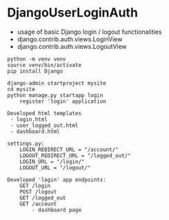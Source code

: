 # DjangoUserLoginAuth
 - usage of basic Django login / logout functionalities
 - django.contrib.auth.views.LoginView
 - django.contrib.auth.views.LogoutView
```
python -m venv venv
source venv/bin/activate
pip install Django

django-admin startproject mysite
cd mysite
python manage.py startapp login
	register 'login' application

Developed html templates
 - login.html
 - user_logged_out.html
 - dashboard.html
 
settings.py:
	LOGIN_REDIRECT_URL = "/account/"
	LOGOUT_REDIRECT_URL = "/logged_out/"
	LOGIN_URL = "/login/"
	LOGOUT_URL = "/logout/"

Developed 'login' app endpoints:
	GET /login
	POST /logout
	GET /logged_out
	GET /account
		- dashboard page
```
